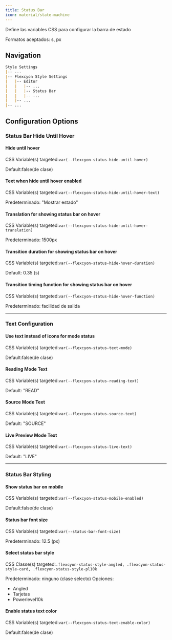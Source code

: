 ```yaml
---
title: Status Bar
icon: material/state-machine
---
```


Define las variables CSS para configurar la barra de estado

Formatos aceptados: s, px

## Navigation
```md
Style Settings
|-- ...
|-- Flexcyon Style Settings
|   |-- Editor
|   |   |-- ...
|   |   |-- Status Bar
|   |   |-- ...
|   |-- ...
|-- ...
```

## Configuration Options

### Status Bar Hide Until Hover

#### Hide until hover
CSS Variable(s) targeted:`var(--flexcyon-status-hide-until-hover)`

Default:false(de clase)

#### Text when hide until hover enabled
CSS Variable(s) targeted:`var(--flexcyon-status-hide-until-hover-text)`

Predeterminado: "Mostrar estado"

#### Translation for showing status bar on hover
CSS Variable(s) targeted:`var(--flexcyon-status-hide-until-hover-translation)`

Predeterminado: 1500px

#### Transition duration for showing status bar on hover
CSS Variable(s) targeted:`var(--flexcyon-status-hide-hover-duration)`

Default: 0.35 (s)

#### Transition timing function for showing status bar on hover
CSS Variable(s) targeted:`var(--flexcyon-status-hide-hover-function)`

Predeterminado: facilidad de salida

___
### Text Configuration

#### Use text instead of icons for mode status
CSS Variable(s) targeted:`var(--flexcyon-status-text-mode)`

Default:false(de clase)

#### Reading Mode Text
CSS Variable(s) targeted:`var(--flexcyon-status-reading-text)`

Default: "READ"

#### Source Mode Text
CSS Variable(s) targeted:`var(--flexcyon-status-source-text)`

Default: "SOURCE"

#### Live Preview Mode Text
CSS Variable(s) targeted:`var(--flexcyon-status-live-text)`

Default: "LIVE"

___
### Status Bar Styling

#### Show status bar on mobile
CSS Variable(s) targeted:`var(--flexcyon-status-mobile-enabled)`

Default:false(de clase)

#### Status bar font size
CSS Variable(s) targeted:`var(--status-bar-font-size)`

Predeterminado: 12.5 (px)

#### Select status bar style
CSS Classe(s) targeted:`.flexcyon-status-style-angled, .flexcyon-status-style-card, .flexcyon-status-style-pl10k`

Predeterminado: ninguno (clase selecto)
Opciones:
- Angled
- Tarjetas
- Powerlevel10k

#### Enable status text color
CSS Variable(s) targeted:`var(--flexcyon-status-text-enable-color)`

Default:false(de clase)